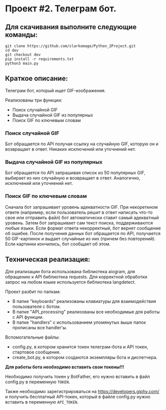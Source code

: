 # Проект #2. Телеграм бот.

## Для скачивания выполните следующие команды:

```
git clone https://github.com/slarkomage/Python_2Project.git
cd dev
git checkout dev
pip install -r requirements.txt
python3 main.py
```

## Краткое описание:

Телеграм бот, который ищет GIF-изображения.

Реализованы три функции:
* Поиск случайной GIF
* Выдача случайной GIF из популярных
* Поиск GIF по ключевым словам
### Поиск случайной GIF
Бот обращается по API получая ссылку на случайную GIF, которую он и возвращает в ответ. Никаких исключений или уточнений нет.
### Выдача случайной GIF из популярных
Бот обращается по API запрашивая список из 50 популярных GIF, выбирает из них случайную и возвращает в ответ. Аналогично, исключений или уточнений нет.
### Поиск GIF по ключевым словам
Сначала бот запрашивает уровень адекватности GIF. При некореткном ответе (например, если пользователь решит в ответ написать что-то свое или отправить файл) бот
автоматически ставит самый адекватный уровень. Затем бот запрашивает сам текст поиска, поддерживаются любые языки. Если формат ответа некорректный, бот вернет сообщение
об ошибке. После получения данных бот обращается по API, получается 50 GIF-картинок и выдает случайные из них (причем без повторений). Если картинки кончились, бот 
сообщает об этом.

## Техническая реализация:

Для реализации бота использована библиотека aiogram, для обращению к API библиотека requests. Для корректной обработки запрос на любом языке используется библиотека
langdetect.

Проект разбит по папкам:
* В папке "keyboards" реализованы клавиатуры для взаимодействия пользователя с ботом.
* В папке "API_processing" реализованы все необходимые для работы с API функции.
* В папке "handlers" с использованием упомянутых выше папок прописаны все handler'ы.

Вспомогательные файлы:
* config.py, в котором хранится токен телеграм-бота и API токен, стартовое сообщение.
* create_bot.py, в котором создаются экземпляры бота и диспетчера. 

**Для работы бота необходимо вставить свои токены!!!**

Необходимо получить токен у BotFather, его нужно вставить в файл config.py в переменную ```TOKEN```.

Также необходимо зарегистрироваться на https://developers.giphy.com/ и получить бесплатный API-токен, который в файле config.py нужно вставить в переменную ```API_TOKEN```.

